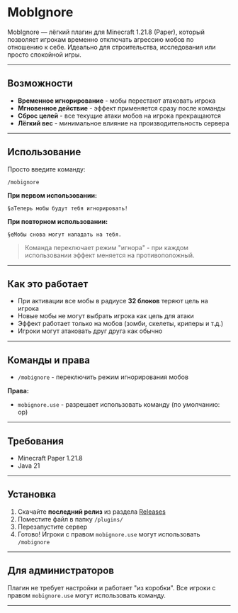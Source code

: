 # MobIgnore

MobIgnore — лёгкий плагин для Minecraft 1.21.8 (Paper), который позволяет игрокам временно отключать агрессию мобов по отношению к себе. Идеально для строительства, исследования или просто спокойной игры.

---

## Возможности

- **Временное игнорирование** - мобы перестают атаковать игрока
- **Мгновенное действие** - эффект применяется сразу после команды
- **Сброс целей** - все текущие атаки мобов на игрока прекращаются
- **Лёгкий вес** - минимальное влияние на производительность сервера

---

## Использование

Просто введите команду:

```text
/mobignore
```

**При первом использовании:**
```text
§aТеперь мобы будут тебя игнорировать!
```

**При повторном использовании:**
```text
§eМобы снова могут нападать на тебя.
```

> Команда переключает режим "игнора" - при каждом использовании эффект меняется на противоположный.

---

## Как это работает

- При активации все мобы в радиусе **32 блоков** теряют цель на игрока
- Новые мобы не могут выбрать игрока как цель для атаки
- Эффект работает только на мобов (зомби, скелеты, криперы и т.д.)
- Игроки могут атаковать друг друга как обычно

---

## Команды и права

- `/mobignore` - переключить режим игнорирования мобов

**Права:**
- `mobignore.use` - разрешает использовать команду (по умолчанию: op)

---

## Требования

- Minecraft Paper 1.21.8
- Java 21

---

## Установка

1. Скачайте **последний релиз** из раздела [Releases](../../releases)
2. Поместите файл в папку `/plugins/`
3. Перезапустите сервер
4. Готово! Игроки с правом `mobignore.use` могут использовать `/mobignore`

---

## Для администраторов

Плагин не требует настройки и работает "из коробки". Все игроки с правом `mobignore.use` могут использовать команду.

---
